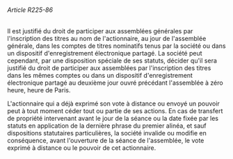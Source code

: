 ###### Article R225-86

Il est justifié du droit de participer aux assemblées générales par l'inscription des titres au nom de l'actionnaire, au jour de l'assemblée générale, dans les comptes de titres nominatifs tenus par la société ou dans un dispositif d'enregistrement électronique partagé. La société peut cependant, par une disposition spéciale de ses statuts, décider qu'il sera justifié du droit de participer aux assemblées par l'inscription des titres dans les mêmes comptes ou dans un dispositif d'enregistrement électronique partagé au deuxième jour ouvré précédant l'assemblée à zéro heure, heure de Paris.

L'actionnaire qui a déjà exprimé son vote à distance ou envoyé un pouvoir peut à tout moment céder tout ou partie de ses actions. En cas de transfert de propriété intervenant avant le jour de la séance ou la date fixée par les statuts en application de la dernière phrase du premier alinéa, et sauf dispositions statutaires particulières, la société invalide ou modifie en conséquence, avant l'ouverture de la séance de l'assemblée, le vote exprimé à distance ou le pouvoir de cet actionnaire.

